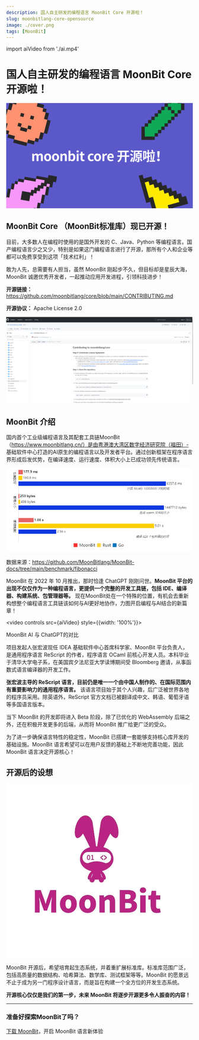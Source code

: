 ```yaml
---
description: 国人自主研发的编程语言 MoonBit Core 开源啦！
slug: moonbitlang-core-opensource
image: ./cover.png
tags: [MoonBit]
---
```


import aiVideo from './ai.mp4'

# 国人自主研发的编程语言 MoonBit Core 开源啦！

![cover](./cover.png)

<!--truncate-->

## **MoonBit Core （MoonBit标准库）现已开源！**

目前，大多数人在编程时使用的是国外开发的 C、Java、Python 等编程语言。国产编程语言少之又少，特别是如果这门编程语言进行了开源，那所有个人和企业等都可以免费享受到这项「技术红利」！

敢为人先，总需要有人担当，虽然 MoonBit 刚起步不久，但目标却是星辰大海，MoonBit 诚邀优秀开发者，一起推动应用开发进程，引领科技进步！

**开源链接：** https://github.com/moonbitlang/core/blob/main/CONTRIBUTING.md

**开源协议：** Apache License 2.0

![Untitled](./Untitled.png)

## **MoonBit 介绍**

国内首个工业级编程语言及其配套工具链MoonBit（https://www.moonbitlang.cn/）是由粤港澳大湾区数字经济研究院（福田）- 基础软件中心打造的AI原生的编程语言以及开发者平台。通过创新框架在程序语言界形成后发优势，在编译速度、运行速度、体积大小上已成功领先传统语言。

![Untitled](./Untitled%201.png)

数据来源：https://github.com/MoonBitlang/MoonBit-docs/tree/main/benchmark/fibonacci

MoonBit 在 2022 年 10 月推出，那时恰逢 ChatGPT 刚刚问世。**MoonBit 平台的出现不仅仅作为一种编程语言，更提供一个完整的开发工具链，包括 IDE、编译器、构建系统、包管理器等。** 现在MoonBit处在一个特殊的位置，有机会去重新构想整个编程语言工具链该如何与AI更好地协作，力图开启编程与AI结合的新篇章！

<video controls src={aiVideo} style={{width: '100%'}}></video>

MoonBit AI 与 ChatGPT的对比

项目发起人张宏波现任 IDEA 基础软件中心首席科学家、MoonBit 平台负责人，是通用程序语言 ReScript 的作者，程序语言 OCaml 前核心开发人员。本科毕业于清华大学电子系，在美国宾夕法尼亚大学读博期间受 Bloomberg 邀请，从事函数式语言编译器的开发工作。

**张宏波主导的 ReScript 语言，目前仍是唯一一个由中国人制作的、在国际范围内有重要影响力的通用程序语言。** 该语言项目始于其个人兴趣，后广泛被世界各地的程序员采用。除英语外，ReScript 官方文档已被翻译成中文、韩语、葡萄牙语等多国语言版本。

当下 MoonBit 的开发即将进入 Beta 阶段，除了已优化的 WebAssembly 后端之外，还在积极开发更多的后端，从而将 MoonBit 推广给更广泛的受众。

为了进一步确保语言特性的稳定性，MoonBit 已搭建一套能够支持核心库开发的基础设施。MoonBit 语言希望可以在用户反馈的基础上不断地完善功能，因此 MoonBit 语言决定开源核心！

## **开源后的设想**

![Untitled](./Untitled%202.png)

MoonBit 开源后，希望培育起生态系统，并着重扩展标准库。标准库范围广泛，包括高质量的数据结构、哈希算法、数学库、测试框架等等。MoonBit 的愿景远不止于成为另一门程序设计语言，而是旨在构建一个全方位的开发生态系统。

**开源核心仅仅是我们的第一步，未来 MoonBit 将逐步开源更多令人振奋的内容！**

---

### 准备好探索MoonBit了吗？

[下载 MoonBit](https://marketplace.visualstudio.com/search?term=moonbit&target=VSCode&category=All%20categories&sortBy=Relevance)，开启 MoonBit 语言新体验

